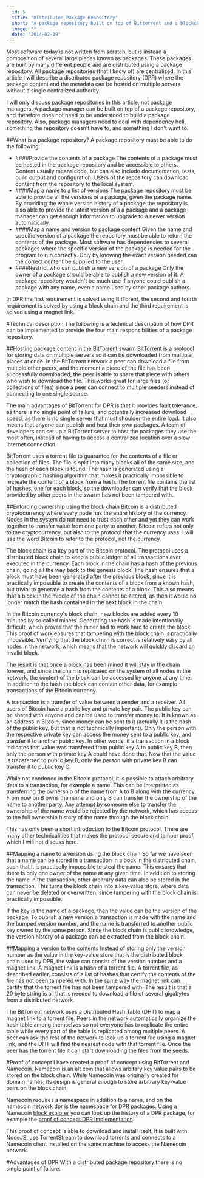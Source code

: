 ```yaml
---
  id: 5
  title: "Distributed Package Repository"
  short: "A package repository built on top of Bittorrent and a blockchain"
  image: ""
  date: "2014-02-19"
---
```


Most software today is not written from scratch, but is instead a composition of several large pieces known as packages. These packages are built by many different people and are distributed using a package repository.  All package repositories (that I know of) are centralized. In this article I will describe a distributed package repository (DPR) where the package content and the metadata can be hosted on multiple servers without a single centralized authority.

I will only discuss package repositories in this article, not package managers. A package manager can be built on top of a package repository, and therefore does not need to be understood to build a package repository. Also, package managers need to deal with dependency hell, something the repository doesn't have to, and something I don't want to.

##What is a package repository?
A package repository must be able to do the following:

* ####Provide the contents of a package
The contents of a package must be hosted in the package repository and be accessible to others. Content usually means code, but can also include documentation, tests, build output and configuration. Users of the repository can download content from the repository to the local system.
* ####Map a name to a list of versions
The package repository must be able to provide all the versions of a package, given the package name. By providing the whole version history of a package the repository is also able to provide the latest version of a a package and a package manager can get enough information to upgrade to a newer version automatically.
* ####Map a name and version to package content
Given the name and specific version of a package the repository must be able to return the contents of the package. Most software has dependencies to several packages where the specific version of the package is needed for the program to run correctly. Only by knowing the exact version needed can the correct content be supplied to the user.
* ####Restrict who can publish a new version of a package
Only the owner of a package should be able to publish a new version of it. A package repository wouldn't be much use if anyone could publish a package with any name, even a name used by other package authors. 

In DPR the first requirement is solved using BitTorent, the second and fourth requirement is solved by using a block chain and the third requirement is solved using a magnet link.

#Technical description
The following is a technical description of how DPR can be implemented to provide the four main responsibilities of a package repository.

##Hosting package content in the BitTorrent swarm
BitTorrent is a protocol for storing data on multiple servers so it can be downloaded from multiple places at once. In the BitTorrent network a peer can download a file from multiple other peers, and the moment a piece of the file has been successfully downloaded, the peer is able to share that piece with others who wish to download the file. This works great for large files (or collections of files) since a peer can connect to multiple seeders instead of connecting to one single source.

The main advantages of BitTorrent for DPR is that it provides fault tolerance, as there is no single point of failure, and potentially increased download speed, as there is no single server that must shoulder the entire load. It also means that anyone can publish and host their own packages. A team of developers can set up a BitTorrent server to host the packages they use the most often, instead of having to access a centralized location over a slow Internet connection.

BitTorrent uses a torrent file to guarantee for the contents of a file or collection of files. The file is split into many blocks all of the same size, and the hash of each block is found. The hash is generated using a cryptographic hashing algorithm that makes it practically impossible to recreate the content of a block from a hash. The torrent file contains the list of hashes, one for each block, so the downloader can verify that the block provided by other peers in the swarm has not been tampered with.

##Enforcing ownership using the block chain
Bitcoin is a distributed cryptocurrency where every node has the entire history of the currency. Nodes in the system do not need to trust each other and yet they can work together to transfer value from one party to another. Bitcoin refers not only to the cryptocurrency, but also to the protocol that the currency uses. I will use the word Bitcoin to refer to the protocol, not the currency.

The block chain is a key part of the Bitcoin protocol. The protocol uses a distributed block chain to keep a public ledger of all transactions ever executed in the currency. Each block in the chain has a hash of the previous chain, going all the way back to the genesis block. The hash ensures that a block must have been generated after the previous block, since it is practically impossible to create the contents of a block from a known hash, but trivial to generate a hash from the contents of a block. This also means that a block in the middle of the chain cannot be altered, as then it would no longer match the hash contained in the next block in the chain. 

In the Bitcoin currency's block chain, new blocks are added every 10 minutes by so called miners. Generating the hash is made intentionally difficult, which proves that the miner had to work hard to create the block. This proof of work ensures that tampering with the block chain is practically impossible. Verifying that the block chain is correct is relatively easy by all nodes in the network, which means that the network will quickly discard an invalid block. 

The result is that once a block has been mined it will stay in the chain forever, and since the chain is replicated on the system of all nodes in the network, the content of the block can be accessed by anyone at any time. In addition to the hash the block can contain other data, for example transactions of the Bitcoin currency. 

A transaction is a transfer of value between a sender and a receiver. All users of Bitcoin have a public key and private key pair. The public key can be shared with anyone and can be used to transfer money to. It is known as an address in Bitcoin, since money can be sent to it (actually it is the hash of the public key, but that is not technically important). Only the person with the respective private key can access the money sent to a public key, and transfer it to another public key. In other words, if a transaction in a block indicates that value was transfered from public key A to public key B, then only the person with private key A could have done that. Now that the value is transferred to public key B, only the person with private key B can transfer it to public key C.

While not condoned in the Bitcoin protocol, it is possible to attach arbitrary data to a transaction, for example a name. This can be interpreted as transferring the ownership of the name from A to B along with the currency. From now on B owns the name and only B can transfer the ownership of the name to another party. Any attempt by someone else to transfer the ownership of the name would be rejected by the network, which has access to the full ownership history of the name through the block chain.

This has only been a short introduction to the Bitcoin protocol. There are many other technicalities that makes the protocol secure and tamper proof, which I will not discuss here.

##Mapping a name to a version using the block chain
So far we have seen that a name can be stored in a transaction in a bock in the distributed chain, such that it is practically impossible to steal the name. This ensures that there is only one owner of the name at any given time. In addition to storing the name in the transaction, other arbitrary data can also be stored in the transaction. This turns the block chain into a key-value store, where data can never be deleted or overwritten, since tampering with the block chain is practically impossible. 

If the key is the name of a package, then the value can be the version of the package. To publish a new version a transaction is made with the name and the bumped version number, and the name is transferred to another public key owned by the same person. Since the block chain is public knowledge, the version history of a package can be extracted from the block chain.

##Mapping a version to the contents
Instead of storing only the version number as the value in the key-value store that is the distributed block chain used by DPR, the value can consist of the version number and a magnet link. A magnet link is a hash of a torrent file. A torrent file, as described earlier, consists of a list of hashes that certify the contents of the file has not been tampered with. In the same way the magnet link can certify that the torrent file has not been tampered with. The result is that a 20 byte string is all that is needed to download a file of several gigabytes from a distributed network. 

The BitTorrent network uses a Distributed Hash Table (DHT) to map a magnet link to a torrent file. Peers in the network automatically organize the hash table among themselves so not everyone has to replicate the entire table while every part of the table is replicated among multiple peers. A peer can ask the rest of the network to look up a torrent file using a magnet link, and the DHT will find the nearest node with that torrent file. Once the peer has the torrent file it can start downloading the files from the seeds.

#Proof of concept
I have created a proof of concept using BitTorrent and Namecoin. Namecoin is an alt coin that allows arbitary key value pairs to be stored on the block chain. While Namecoin was originally created for domain names, its design is general enough to store arbitrary key-value pairs on the block chain. 

Namecoin requires a namespace in addition to a name, and on the namecoin network dpr is the namespace for DPR packages. Using a Namecoin [block explorer](http://explorer.namecoin.info) you can look up the history of a DPR package, for example the [proof of concept DPR implementation](http://explorer.namecoin.info/n/dpr/dpr).

This proof of concept is able to download and install itself. It is built with NodeJS, use TorrentStream to download torrents and connects to a Namecoin client installed on the same machine to access the Namecoin network. 

#Advantages of DPR
With a distributed package repository there is no single point of failure.


